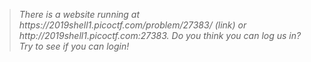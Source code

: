<blockquote><i>There is a website running at https://2019shell1.picoctf.com/problem/27383/ (link) or http://2019shell1.picoctf.com:27383. Do you think you can log us in? Try to see if you can login!</i></blockquote>